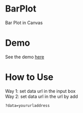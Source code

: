# BarPlot
Bar Plot in Canvas
# Demo  
See the demo [here](https://yuchaoqian.github.io/BarPlot/)  
# How to Use  
Way 1: set data url in the input box  
Way 2: set data url in the url by add   
```
?data=yoururladdress
```

